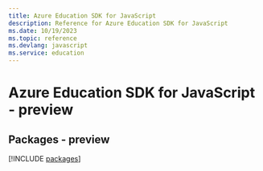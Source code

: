 ```yaml
---
title: Azure Education SDK for JavaScript
description: Reference for Azure Education SDK for JavaScript
ms.date: 10/19/2023
ms.topic: reference
ms.devlang: javascript
ms.service: education
---
```

# Azure Education SDK for JavaScript - preview
## Packages - preview
[!INCLUDE [packages](education-index.md)]